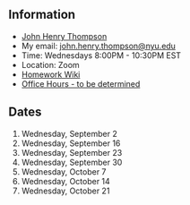 ## Information

* [John Henry Thompson](http://johnhenrythompson.com) 
* My email: john.henry.thompson@nyu.edu
* Time: Wednesdays 8:00PM - 10:30PM EST
* Location: Zoom
* [Homework Wiki](https://github.com/ITPNYU/ICM-2020-Code/wiki/Homework-John-Henry)
* [Office Hours - to be determined](https://calendar.google.com/calendar/b/3?cid=amh0OTYyOUBueXUuZWR1)

## Dates

1. Wednesday, September 2
2. Wednesday, September 16
3. Wednesday, September 23
4. Wednesday, September 30
5. Wednesday, October 7
6. Wednesday, October 14
7. Wednesday, October 21
